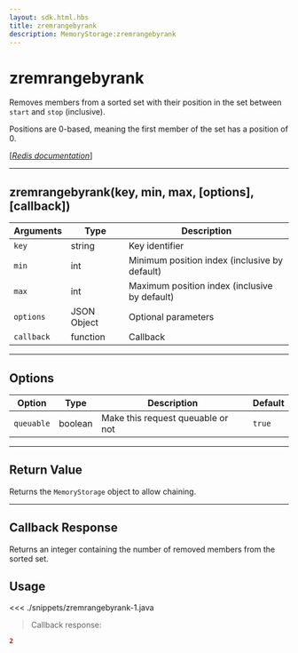 ```yaml
---
layout: sdk.html.hbs
title: zremrangebyrank
description: MemoryStorage:zremrangebyrank
---
```


# zremrangebyrank

Removes members from a sorted set with their position in the set between `start` and `stop` (inclusive).

Positions are 0-based, meaning the first member of the set has a position of 0.

[[_Redis documentation_]](https://redis.io/commands/zremrangebyrank)

---

## zremrangebyrank(key, min, max, [options], [callback])

| Arguments  | Type        | Description                                   |
| ---------- | ----------- | --------------------------------------------- |
| `key`      | string      | Key identifier                                |
| `min`      | int         | Minimum position index (inclusive by default) |
| `max`      | int         | Maximum position index (inclusive by default) |
| `options`  | JSON Object | Optional parameters                           |
| `callback` | function    | Callback                                      |

---

## Options

| Option     | Type    | Description                       | Default |
| ---------- | ------- | --------------------------------- | ------- |
| `queuable` | boolean | Make this request queuable or not | `true`  |

---

## Return Value

Returns the `MemoryStorage` object to allow chaining.

---

## Callback Response

Returns an integer containing the number of removed members from the sorted set.

## Usage

<<< ./snippets/zremrangebyrank-1.java

> Callback response:

```json
2
```
